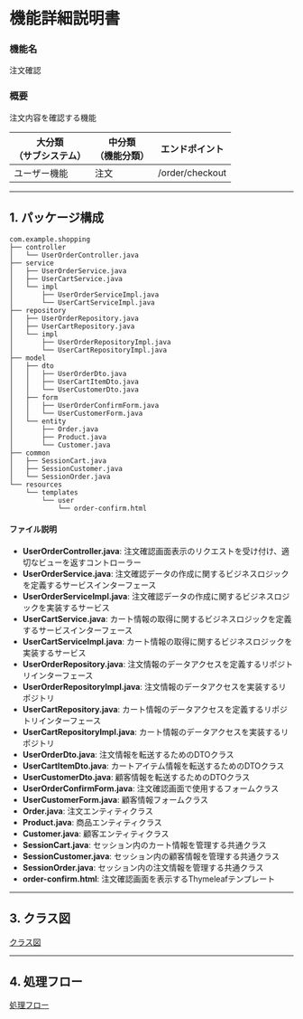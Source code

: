 # 機能詳細説明書
### 機能名
注文確認

### 概要
注文内容を確認する機能

|大分類<br>（サブシステム）|中分類<br>（機能分類）|エンドポイント|
|----|----|----|
|ユーザー機能|注文|/order/checkout|

---

## 1. パッケージ構成
```
com.example.shopping
├── controller
│   └── UserOrderController.java
├── service
│   ├── UserOrderService.java
│   ├── UserCartService.java
│   └── impl
│       ├── UserOrderServiceImpl.java
│       └── UserCartServiceImpl.java
├── repository
│   ├── UserOrderRepository.java
│   ├── UserCartRepository.java
│   └── impl
│       ├── UserOrderRepositoryImpl.java
│       └── UserCartRepositoryImpl.java
├── model
│   ├── dto
│   │   ├── UserOrderDto.java
│   │   ├── UserCartItemDto.java
│   │   └── UserCustomerDto.java
│   ├── form
│   │   ├── UserOrderConfirmForm.java
│   │   └── UserCustomerForm.java
│   └── entity
│       ├── Order.java
│       ├── Product.java
│       └── Customer.java
├── common
│   ├── SessionCart.java
│   ├── SessionCustomer.java
│   └── SessionOrder.java
└── resources
    └── templates
        └── user
            └── order-confirm.html
```

#### ファイル説明
- **UserOrderController.java**: 注文確認画面表示のリクエストを受け付け、適切なビューを返すコントローラー
- **UserOrderService.java**: 注文確認データの作成に関するビジネスロジックを定義するサービスインターフェース
- **UserOrderServiceImpl.java**: 注文確認データの作成に関するビジネスロジックを実装するサービス
- **UserCartService.java**: カート情報の取得に関するビジネスロジックを定義するサービスインターフェース
- **UserCartServiceImpl.java**: カート情報の取得に関するビジネスロジックを実装するサービス
- **UserOrderRepository.java**: 注文情報のデータアクセスを定義するリポジトリインターフェース
- **UserOrderRepositoryImpl.java**: 注文情報のデータアクセスを実装するリポジトリ
- **UserCartRepository.java**: カート情報のデータアクセスを定義するリポジトリインターフェース
- **UserCartRepositoryImpl.java**: カート情報のデータアクセスを実装するリポジトリ
- **UserOrderDto.java**: 注文情報を転送するためのDTOクラス
- **UserCartItemDto.java**: カートアイテム情報を転送するためのDTOクラス
- **UserCustomerDto.java**: 顧客情報を転送するためのDTOクラス
- **UserOrderConfirmForm.java**: 注文確認画面で使用するフォームクラス
- **UserCustomerForm.java**: 顧客情報フォームクラス
- **Order.java**: 注文エンティティクラス
- **Product.java**: 商品エンティティクラス
- **Customer.java**: 顧客エンティティクラス
- **SessionCart.java**: セッション内のカート情報を管理する共通クラス
- **SessionCustomer.java**: セッション内の顧客情報を管理する共通クラス
- **SessionOrder.java**: セッション内の注文情報を管理する共通クラス
- **order-confirm.html**: 注文確認画面を表示するThymeleafテンプレート

---

## 3. クラス図
[クラス図](class/cl-checkout.md)

---

## 4. 処理フロー
[処理フロー](sequence/sq-checkout.md)